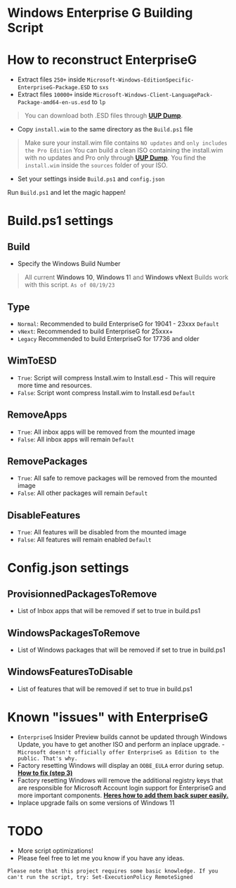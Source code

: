 # Windows Enterprise G Building Script

# How to reconstruct EnterpriseG

- Extract files `250+` inside `Microsoft-Windows-EditionSpecific-EnterpriseG-Package.ESD` to `sxs`
- Extract files `10000+` inside `Microsoft-Windows-Client-LanguagePack-Package-amd64-en-us.esd` to `lp`

> You can download both .ESD files through **[UUP Dump](https://uupdump.net)**.

- Copy `install.wim` to the same directory as the `Build.ps1` file
> Make sure your install.wim file contains `NO updates` and `only includes the Pro Edition` You can build a clean ISO containing the install.wim with no updates and Pro only through **[UUP Dump](https://uupdump.net)**. You find the `install.wim` inside the `sources` folder of your ISO.

- Set your settings inside `Build.ps1` and `config.json`

Run `Build.ps1` and let the magic happen!

# Build.ps1 settings

## Build

- Specify the Windows Build Number
> All current **Windows 10**, **Windows 1**1 and **Windows vNext** Builds work with this script. `As of 08/19/23`

## Type

- `Normal`: Recommended to build EnterpriseG for 19041 - 23xxx `Default`
- `vNext`: Recommended to build EnterpriseG for 25xxx+
- `Legacy` Recommended to build EnterpriseG for 17736 and older

## WimToESD 

- `True`: Script will compress Install.wim to Install.esd - This will require more time and resources.
- `False`: Script wont compress Install.wim to Install.esd `Default`

## RemoveApps

- `True`: All inbox apps will be removed from the mounted image
- `False`: All inbox apps will remain `Default`

## RemovePackages

- `True`: All safe to remove packages will be removed from the mounted image
- `False`: All other packages will remain `Default`

## DisableFeatures

- `True`: All features will be disabled from the mounted image
- `False`: All features will remain enabled `Default`

# Config.json settings

## ProvisionnedPackagesToRemove

- List of Inbox apps that will be removed if set to true in build.ps1

## WindowsPackagesToRemove

- List of Windows packages that will be removed if set to true in build.ps1

## WindowsFeaturesToDisable

- List of features that will be removed if set to true in build.ps1

# Known "issues" with EnterpriseG
- `EnterpriseG` Insider Preview builds cannot be updated through Windows Update, you have to get another ISO and perform an inplace upgrade. - `Microsoft doesn't officially offer EnterpriseG as Edition to the public. That's why.`
- Factory resetting Windows will display an `OOBE_EULA` error during setup. **[How to fix (step 3)](https://www.howto-connect.com/fix-oobeeula-error-something-went-wrong-windows-10-or-11/)**
- Factory resetting Windows will remove the additional registry keys that are responsible for Microsoft Account login support for EnterpriseG and more important components. **[Heres how to add them back super easily.](https://pastebin.com/ye0ZyPcu)**
- Inplace upgrade fails on some versions of Windows 11

# TODO
- More script optimizations!
- Please feel free to let me you know if you have any ideas.

` Please note that this project requires some basic knowledge. If you can't run the script, try: Set-ExecutionPolicy RemoteSigned `

